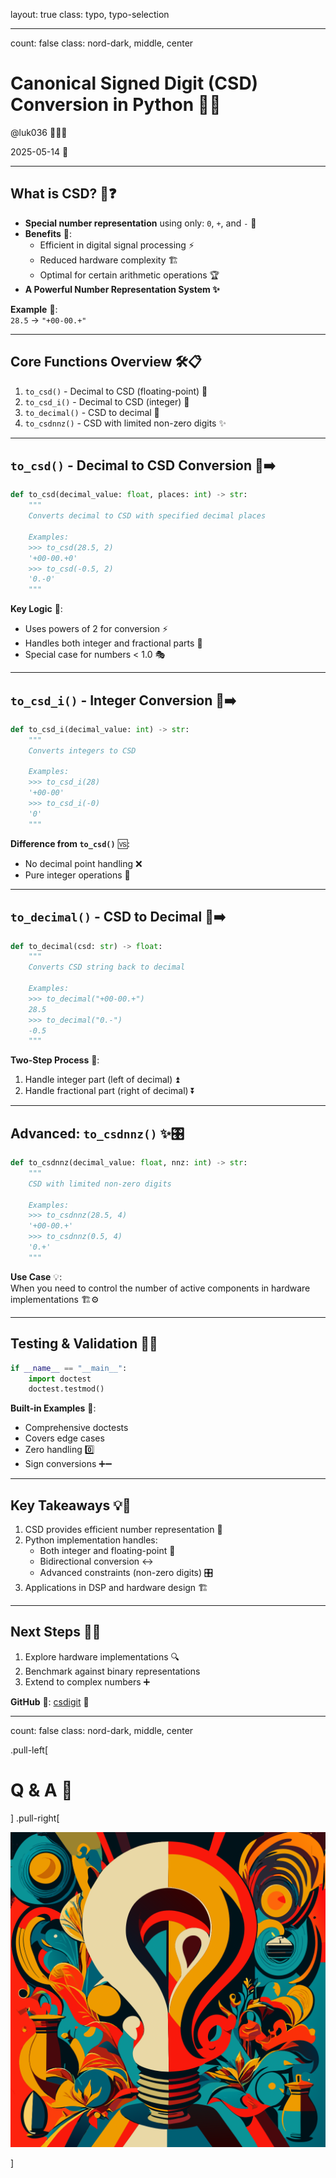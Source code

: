 layout: true
class: typo, typo-selection

---

count: false
class: nord-dark, middle, center

# Canonical Signed Digit (CSD) Conversion in Python 🎯🔢 

@luk036 👨🏻‍🏫

2025-05-14 📅

---

## What is CSD? 🧐❓ 

- **Special number representation** using only: `0`, `+`, and `-` 🔢
- **Benefits** 💎:
  - Efficient in digital signal processing ⚡
  - Reduced hardware complexity 🏗️
  - Optimal for certain arithmetic operations 🏆
- **A Powerful Number Representation System ✨**

**Example** 📝:  
`28.5` → `"+00-00.+"`

---

## Core Functions Overview 🛠️📋 

1. `to_csd()` - Decimal to CSD (floating-point) 📌
2. `to_csd_i()` - Decimal to CSD (integer) 🔢
3. `to_decimal()` - CSD to decimal 🔄
4. `to_csdnnz()` - CSD with limited non-zero digits ✨

---

## `to_csd()` - Decimal to CSD Conversion 🔢➡️ 

```python
def to_csd(decimal_value: float, places: int) -> str:
    """
    Converts decimal to CSD with specified decimal places
    
    Examples:
    >>> to_csd(28.5, 2)
    '+00-00.+0'
    >>> to_csd(-0.5, 2)
    '0.-0'
    """
```

**Key Logic** 🔑:
- Uses powers of 2 for conversion ⚡
- Handles both integer and fractional parts 🎯
- Special case for numbers < 1.0 🎭

---

## `to_csd_i()` - Integer Conversion 🔢➡️ 

```python
def to_csd_i(decimal_value: int) -> str:
    """
    Converts integers to CSD
    
    Examples:
    >>> to_csd_i(28)
    '+00-00'
    >>> to_csd_i(-0)
    '0'
    """
```

**Difference from `to_csd()`** 🆚:
- No decimal point handling ❌
- Pure integer operations 🔢

---

## `to_decimal()` - CSD to Decimal 🔄➡️ 

```python
def to_decimal(csd: str) -> float:
    """
    Converts CSD string back to decimal
    
    Examples:
    >>> to_decimal("+00-00.+")
    28.5
    >>> to_decimal("0.-")
    -0.5
    """
```

**Two-Step Process** 🔢:
1. Handle integer part (left of decimal) ⏫
2. Handle fractional part (right of decimal) ⏬

---

## Advanced: `to_csdnnz()` ✨🎛️ 

```python
def to_csdnnz(decimal_value: float, nnz: int) -> str:
    """
    CSD with limited non-zero digits
    
    Examples:
    >>> to_csdnnz(28.5, 4)
    '+00-00.+'
    >>> to_csdnnz(0.5, 4)
    '0.+'
    """
```

**Use Case** 💡:  
When you need to control the number of active components in hardware implementations 🏗️⚙️

---

## Testing & Validation 🧪✅ 

```python
if __name__ == "__main__":
    import doctest
    doctest.testmod()
```

**Built-in Examples** 🧩:
- Comprehensive doctests
- Covers edge cases
- Zero handling 0️⃣
- Sign conversions ➕➖

---

## Key Takeaways 💡🎯 

1. CSD provides efficient number representation 🚀
2. Python implementation handles:
   - Both integer and floating-point 🔢
   - Bidirectional conversion ↔️
   - Advanced constraints (non-zero digits) 🎛️
3. Applications in DSP and hardware design 🏗️

---

## Next Steps 🚀🔜 

1. Explore hardware implementations 🔍
2. Benchmark against binary representations
3. Extend to complex numbers ➕

**GitHub** 🐙: [csdigit](https://github.com/luk036/csdigit) 🔗

---

count: false
class: nord-dark, middle, center

.pull-left[

# Q & A 🎤

] .pull-right[

![Discussion](figs/questions-and-answers.svg)

]
